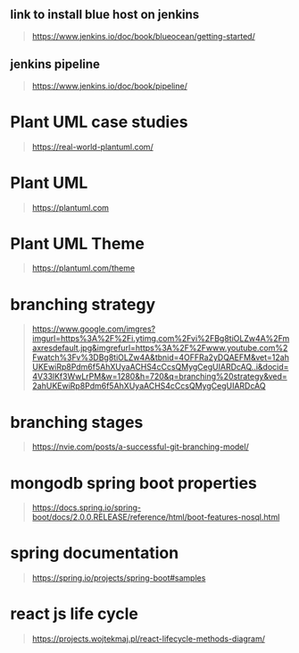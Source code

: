 ## link to install blue host on jenkins 
> https://www.jenkins.io/doc/book/blueocean/getting-started/

## jenkins pipeline 
> https://www.jenkins.io/doc/book/pipeline/

# Plant UML case studies 
> https://real-world-plantuml.com/

#  Plant UML 
> https://plantuml.com

# Plant UML Theme 
> https://plantuml.com/theme

# branching strategy 
> https://www.google.com/imgres?imgurl=https%3A%2F%2Fi.ytimg.com%2Fvi%2FBg8tiOLZw4A%2Fmaxresdefault.jpg&imgrefurl=https%3A%2F%2Fwww.youtube.com%2Fwatch%3Fv%3DBg8tiOLZw4A&tbnid=4OFFRa2yDQAEFM&vet=12ahUKEwiRp8Pdm6f5AhXUyaACHS4cCcsQMygCegUIARDcAQ..i&docid=4V33lKf3WwLrPM&w=1280&h=720&q=branching%20strategy&ved=2ahUKEwiRp8Pdm6f5AhXUyaACHS4cCcsQMygCegUIARDcAQ

# branching stages 
> https://nvie.com/posts/a-successful-git-branching-model/

# mongodb spring boot properties 
> https://docs.spring.io/spring-boot/docs/2.0.0.RELEASE/reference/html/boot-features-nosql.html

# spring documentation 
> https://spring.io/projects/spring-boot#samples

# react js life cycle 
> https://projects.wojtekmaj.pl/react-lifecycle-methods-diagram/





